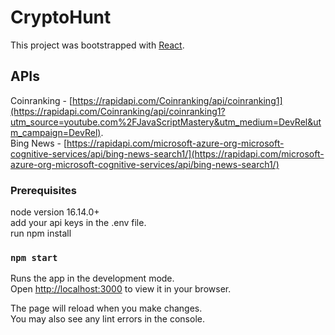 # CryptoHunt

This project was bootstrapped with [React](https://github.com/facebook/create-react-app).

## APIs

Coinranking - [https://rapidapi.com/Coinranking/api/coinranking1](https://rapidapi.com/Coinranking/api/coinranking1?utm_source=youtube.com%2FJavaScriptMastery&utm_medium=DevRel&utm_campaign=DevRel). \
Bing News - [https://rapidapi.com/microsoft-azure-org-microsoft-cognitive-services/api/bing-news-search1/](https://rapidapi.com/microsoft-azure-org-microsoft-cognitive-services/api/bing-news-search1/) 

### Prerequisites

node version 16.14.0+ \
add your api keys in the .env file. \
run npm install 

### `npm start`

Runs the app in the development mode.\
Open [http://localhost:3000](http://localhost:3000) to view it in your browser.

The page will reload when you make changes.\
You may also see any lint errors in the console.

